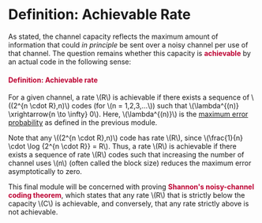 # Definition: Achievable Rate

<p>As stated, the channel capacity reflects the maximum amount of information that could <i>in principle</i> be sent over a noisy channel per use of that channel. The question remains whether this capacity is <span style="color: #bc0031;"><strong>achievable</strong></span> by an actual code in the following sense:</p>
<div class="content-box pad-box-mini border border-trbl border-round">
<h4 style="color: #bc0031;"><strong>Definition: Achievable rate</strong></h4>
For a given channel, a rate \(R\) is achievable if there exists a sequence of \((2^{n \cdot R},n)\) codes (for \(n = 1,2,3,...\)) such that \(\lambda^{(n)} \xrightarrow{n \to \infty} 0\). Here, \(\lambda^{(n)}\) is the <a title="Definitions: Code, Rate, and Error Probability" href="https://canvas.uva.nl/courses/2205/pages/definitions-code-rate-and-error-probability" data-api-endpoint="https://canvas.uva.nl/api/v1/courses/2205/pages/definitions-code-rate-and-error-probability" data-api-returntype="Page">maximum error probability</a> as defined in the previous module.</div>
<p>Note that any \((2^{n \cdot R},n)\) code has rate \(R\), since \(\frac{1}{n} \cdot \log {2^{n \cdot R}} = R\). Thus, a rate \(R\) is achievable if there exists a sequence of rate \(R\) codes such that increasing the number of channel uses \(n\) (often called the block size) reduces the maximum error asymptotically to zero.</p>
<p>This final module will be concerned with proving <span style="color: #bc0031;"><strong>Shannon's noisy-channel coding theorem</strong></span>, which states that any rate \(R\) that is strictly below the capacity \(C\) is achievable, and conversely, that any rate strictly above is not achievable.</p>
